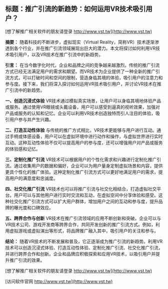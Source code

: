 ## **标题：推广引流的新趋势：如何运用VR技术吸引用户？**

[想了解推广相关软件的朋友请登录 http://www.vst.tw](http://www.vst.tw)

**摘要：**
随着科技的不断进步，虚拟现实（Virtual Reality，简称VR）技术逐渐渗透到各个行业，并在推广引流领域展现出巨大的潜力。本文将探讨如何利用VR技术吸引用户，以及VR技术在推广引流中的新趋势。

**引言：**
在当今数字化时代，企业和品牌之间的竞争越来越激烈。传统的推广引流方式已经无法满足用户的需求和期望。而VR技术为企业提供了一种全新的推广引流方式，可以打破时间和空间的限制，营造身临其境的体验，吸引用户的注意力和参与度。接下来，我们将深入探讨如何运用VR技术吸引用户，并讨论VR技术在推广引流中的新趋势。

**一、创造沉浸式体验**
VR技术通过模拟真实场景，让用户可以身临其境地体验产品或服务。通过使用VR眼镜或头戴设备，用户可以感受到逼真的视听效果，加强对产品或服务的认知和记忆。企业可以利用VR技术创造独特而引人注目的体验，吸引用户参与并产生兴趣。

**二、打造互动性体验**
与传统的推广方式相比，VR技术更能够与用户进行互动。通过手柄或体感设备，用户可以在虚拟环境中进行动作和操作，与虚拟世界进行实时互动。这种互动性体验不仅可以提高用户的参与度，还可以增强用户对产品或服务的体验感和记忆。

**三、定制化推广引流**
VR技术可以根据用户的个性化需求和兴趣进行定制化推广引流。通过收集用户的数据和偏好，企业可以为用户量身定制虚拟场景和内容，提供更具个性化的推广体验。这种定制化推广引流方式可以更好地满足用户的需求，提高用户的满意度和忠诚度。

**四、社交化推广引流**
VR技术也可以将推广引流与社交化相结合，打造虚拟社交平台。用户可以与其他用户进行实时交流和互动，在虚拟空间中分享体验和感受。这种社交化推广引流方式可以扩大用户群体，增加用户之间的互动和参与度，提升品牌的曝光度和口碑效应。

**五、跨界合作与创新**
VR技术在推广引流领域的应用不断创新和突破。企业可以与VR技术公司、游戏开发商等跨界合作，共同开发创新的推广引流方式。例如，利用虚拟游戏或虚拟演出等形式，将品牌推广融入其中，吸引用户的关注和参与。

**结论：**
随着VR技术的不断发展和普及，它正逐渐成为推广引流的新趋势。利用VR技术可以创造沉浸式体验、打造互动性体验、定制化推广引流、社交化推广引流，并进行跨界合作和创新。企业和品牌应积极探索和应用VR技术，以吸引用户并提升推广引流的效果。

[想了解推广相关软件的朋友请登录 http://www.vst.tw](http://www.vst.tw)


[访问软件官网 http://www.vst.tw](http://www.vst.tw)
